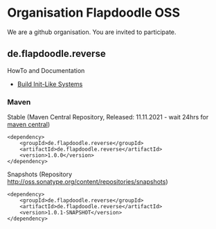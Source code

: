 # Organisation Flapdoodle OSS

We are a github organisation. You are invited to participate.

## de.flapdoodle.reverse

HowTo and Documentation

* [Build Init-Like Systems](HowToBuildAnInitLikeSystem.md)

### Maven

Stable (Maven Central Repository, Released: 11.11.2021 - wait 24hrs for [maven central](http://repo1.maven.org/maven2/de/flapdoodle/reverse/de.flapdoodle.reverse/maven-metadata.xml))

	<dependency>
		<groupId>de.flapdoodle.reverse</groupId>
		<artifactId>de.flapdoodle.reverse</artifactId>
		<version>1.0.0</version>
	</dependency>

Snapshots (Repository http://oss.sonatype.org/content/repositories/snapshots)

	<dependency>
		<groupId>de.flapdoodle.reverse</groupId>
		<artifactId>de.flapdoodle.reverse</artifactId>
		<version>1.0.1-SNAPSHOT</version>
	</dependency>

